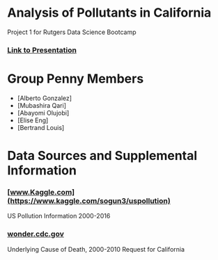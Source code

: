 # Analysis of Pollutants in California

Project 1 for Rutgers Data Science Bootcamp

### [Link to Presentation](https://docs.google.com/presentation/d/1iASbDnn62o1SOcaoT7vGkzs5uftBpUboqCBNdySm6Ts/edit#slide=id.p)

# Group Penny Members
* [Alberto Gonzalez]
* [Mubashira Qari]
* [Abayomi Olujobi]
* [Elise Eng]
* [Bertrand Louis]

# Data Sources and Supplemental Information

### [www.Kaggle.com](https://www.kaggle.com/sogun3/uspollution) 
US Pollution Information 2000-2016

### [wonder.cdc.gov](https://wonder.cdc.gov/controller/datarequest/D76) 
Underlying Cause of Death, 2000-2010 Request for California

